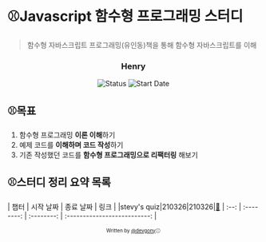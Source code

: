 # ⚾Javascript 함수형 프로그래밍 스터디

> 함수형 자바스크립트 프로그래밍(유인동)책을 통해 함수형 자바스크립트를 이해

<div align="center">

<h3>Henry</h3>

![Status](https://img.shields.io/badge/Status-Study%20Hard-blue.svg)
![Start Date](https://img.shields.io/badge/Start%20Date-2021--03--02-23d16b.svg)

</div>

## ⚾목표

1. 함수형 프로그래밍 **이론 이해**하기
2. 예제 코드를 **이해하며 코드 작성**하기
3. 기존 작성했던 코드를 **함수형 프로그래밍으로 리팩터링** 해보기

## ⚾스터디 정리 요약 목록

| 챕터 | 시작 날짜 | 종료 날짜 | 링크 |
|stevy's quiz|210326|210326|[:link:](stevy-quiz.js)
| :--: | :--------: | :--------: | :--------------------------: |

<div align="center">

<sub><sup>Written by <a href="https://github.com/devgony">@devgony</a></sup></sub><small>⚾</small>

</div>
